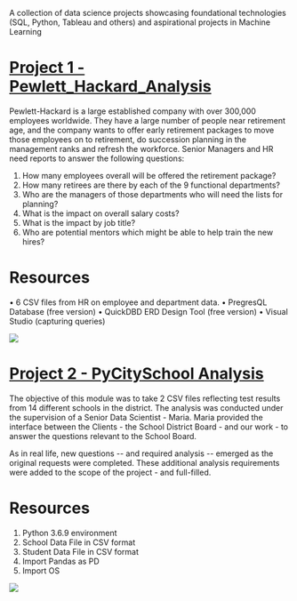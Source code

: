 A collection of data science projects showcasing foundational technologies (SQL, Python, Tableau and others) and aspirational projects in Machine Learning

# [Project 1 - Pewlett_Hackard_Analysis](https://github.com/tcottrell321/Pewlett_Hackard_Analysis)
Pewlett-Hackard is a large established company with over 300,000 employees worldwide. They have a large number of people near retirement age, and the company wants to offer early retirement packages to move those employees on to retirement, do succession planning in the management ranks and refresh the workforce. Senior Managers and HR need reports to answer the following questions:
1)	How many employees overall will be offered the retirement package? 
2)	How many retirees are there by each of the 9 functional departments? 
3)	Who are the managers of those departments who will need the lists for planning?
4)	What is the impact on overall salary costs? 
5)	What is the impact by job title? 
6)	Who are potential mentors which might be able to help train the new hires? 

# Resources
•	6 CSV files from HR on employee and department data. 
•	PregresQL Database (free version)
•	QuickDBD ERD Design Tool (free version)
•	Visual Studio (capturing queries)

![](https://github.com/tcottrell321/Thomas_DataScience_Portfolio/blob/main/images/Employees.jpg)
# [Project 2 - PyCitySchool Analysis](https://github.com/tcottrell321/school_district_analysis)
The objective of this module was to take 2 CSV files reflecting test results from 14 different schools in the district. The analysis was conducted under the supervision of a Senior Data Scientist - Maria. Maria provided the interface between the Clients - the School District Board - and our work - to answer the questions relevant to the School Board. 

As in real life, new questions -- and required analysis -- emerged as the original requests were completed. These additional analysis requirements were added to the scope of the project - and full-filled. 

# Resources
1) Python 3.6.9 environment
2) School Data File in CSV format
3) Student Data File in CSV format
4) Import Pandas as PD
5) Import OS

![](https://github.com/tcottrell321/Thomas_DataScience_Portfolio/blob/main/images/Employees.jpg)

